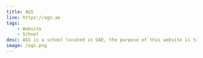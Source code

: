 ```yaml
---
title: AGS
live: https://ags.ae
tags:
    - Website
    - School
desc: AGS is a school located in UAE, the purpose of this website is to provide information about the school and to provide a platform for students to access their online learning materials
image: /ags.png
---
```

